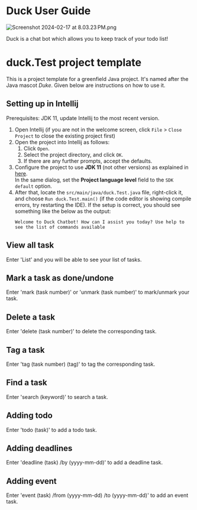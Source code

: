 # Duck User Guide

 ![Screenshot 2024-02-17 at 8.03.23 PM.png](..%2F..%2F..%2F..%2F..%2Fvar%2Ffolders%2Fpn%2Fty5svr_14f3cv044npgt4jpm0000gn%2FT%2FTemporaryItems%2FNSIRD_screencaptureui_9pmaxX%2FScreenshot%202024-02-17%20at%208.03.23%E2%80%AFPM.png)

Duck is a chat bot which allows you to keep track of your todo list!
# duck.Test project template

This is a project template for a greenfield Java project. It's named after the Java mascot _Duke_. Given below are instructions on how to use it.

## Setting up in Intellij

Prerequisites: JDK 11, update Intellij to the most recent version.

1. Open Intellij (if you are not in the welcome screen, click `File` > `Close Project` to close the existing project first)
1. Open the project into Intellij as follows:
    1. Click `Open`.
    1. Select the project directory, and click `OK`.
    1. If there are any further prompts, accept the defaults.
1. Configure the project to use **JDK 11** (not other versions) as explained in [here](https://www.jetbrains.com/help/idea/sdk.html#set-up-jdk).<br>
   In the same dialog, set the **Project language level** field to the `SDK default` option.
3. After that, locate the `src/main/java/duck.Test.java` file, right-click it, and choose `Run duck.Test.main()` (if the code editor is showing compile errors, try restarting the IDE). If the setup is correct, you should see something like the below as the output:
   ```
   Welcome to Duck Chatbot! How can I assist you today? Use help to see the list of commands available
   ```
## View all task
Enter 'List' and you will be able to see your list of tasks.

## Mark a task as done/undone
Enter 'mark (task number)' or 'unmark (task number)' to mark/unmark 
your task.

## Delete a task
Enter 'delete (task number)' to delete the corresponding task.

## Tag a task
Enter 'tag (task number) (tag)' to tag the corresponding task.

## Find a task
Enter 'search (keyword)' to search a task.

## Adding todo
Enter 'todo (task)' to add a todo task.

## Adding deadlines
Enter 'deadline (task) /by (yyyy-mm-dd)' to add a deadline task.

## Adding event
Enter 'event (task) /from (yyyy-mm-dd) /to (yyyy-mm-dd)' to add an event task.

